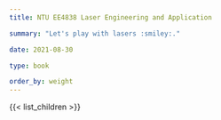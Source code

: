 ```yaml
---
title: NTU EE4838 Laser Engineering and Application

summary: "Let's play with lasers :smiley:."

date: 2021-08-30

type: book

order_by: weight
---
```


{{< list_children >}}
